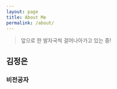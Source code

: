 ```yaml
---
layout: page
title: About Me
permalink: /about/
---
```


> 앞으로 한 발자국씩 걸어나아가고 있는 중!

## 김정은
### 비전공자
